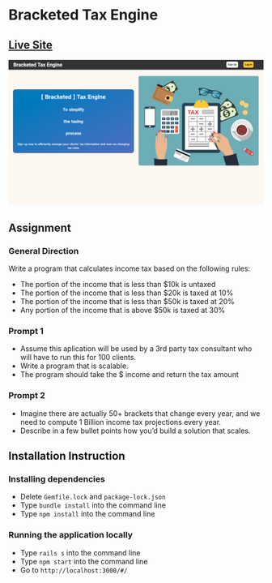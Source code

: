 # Bracketed Tax Engine

## [Live Site](https://bracketed-tax-engine.herokuapp.com/#/)
<img src="./app/assets/images/readme_homepage.png">

## Assignment
### General Direction
Write a program that calculates income tax based on the following rules:
* The portion of the income that is less than $10k is untaxed
* The portion of the income that is less than $20k is taxed at 10%
* The portion of the income that is less than $50k is taxed at 20%
* Any portion of the income that is above $50k is taxed at 30%

### Prompt 1
* Assume this aplication will be used by a 3rd party tax consultant who will have to run this for 100 clients.
* Write a program that is scalable.
* The program should take the $ income and return the tax amount

### Prompt 2
* Imagine there are actually 50+ brackets that change every year, and we need to compute 1
Billion income tax projections every year.
* Describe in a few bullet points how you’d build a solution that scales.

## Installation Instruction
### Installing dependencies
* Delete ```Gemfile.lock``` and ```package-lock.json```
* Type ```bundle install``` into the command line
* Type ```npm install``` into the command line
### Running the application locally
* Type ```rails s``` into the command line
* Type ```npm start``` into the command line
* Go to ```http://localhost:3000/#/```